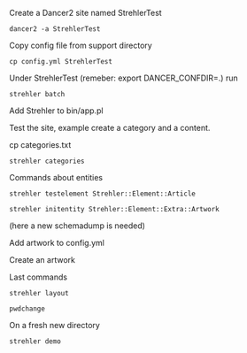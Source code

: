 Create a Dancer2 site named StrehlerTest

    dancer2 -a StrehlerTest

Copy config file from support directory

    cp config.yml StrehlerTest

Under StrehlerTest (remeber: export DANCER_CONFDIR=.) run 

    strehler batch

Add Strehler to bin/app.pl

Test the site, example create a category and a content.

cp categories.txt

    strehler categories

Commands about entities

    strehler testelement Strehler::Element::Article

    strehler initentity Strehler::Element::Extra::Artwork

(here a new schemadump is needed)

Add artwork to config.yml

Create an artwork

Last commands

    strehler layout

    pwdchange


On a fresh new directory

    strehler demo
